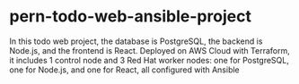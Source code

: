 # pern-todo-web-ansible-project
In this todo web project, the database is PostgreSQL, the backend is Node.js, and the frontend is React. Deployed on AWS Cloud with Terraform, it includes 1 control node and 3 Red Hat worker nodes: one for PostgreSQL, one for Node.js, and one for React, all configured with Ansible
